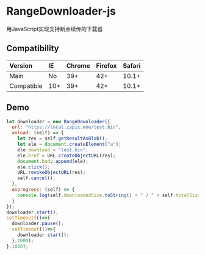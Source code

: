 # RangeDownloader-js
用JavaScript实现支持断点续传的下载器

## Compatibility
|Version|IE|Chrome|Firefox|Safari|
|:-|:-|:-|:-|:-|
|Main|No|39+|42+|10.1+|
|Compatible|10+|39+|42+|10.1+|
## Demo
```javascript
let downloader = new RangeDownloader({
  url: "https://local.zapic.moe/test.bin",
  onload: (self) => {
    let res = self.getResultAsBlob();
    let ele = document.createElement("a");
    ele.download = "test.bin";
    ele.href = URL.createObjectURL(res);
    document.body.append(ele);
    ele.click();
    URL.revokeObjectURL(res);
    self.cancel();
  },
  onprogress: (self) => {
    console.log(self.downloadedSize.toString() + " / " + self.totalSize.toString());
  }
});
downloader.start();
setTimeout(()=>{
  downloader.pause();
  setTimeout(()=>{
    downloader.start();
  },1000);
},1000);
```
